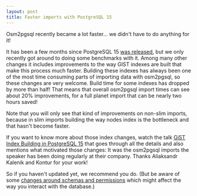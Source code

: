 ```yaml
---
layout: post
title: Faster imports with PostgreSQL 15
---
```


Osm2pgsql recently became a lot faster... we didn't have to do anything for
it!

It has been a few months since PostgreSQL 15 [was
released](https://www.postgresql.org/about/news/postgresql-15-released-2526/),
but we only recently got around to doing some benchmarks with it. Among many
other changes it includes improvements to the way GIST indexes are built that
make this process much faster. Building these indexes has always been one of
the most time consuming parts of importing data with osm2pgsql, so these
changes are very welcome. Build time for some indexes has dropped by more than
half! That means that overall osm2pgsql import times can see about 20%
improvements, for a full planet import that can be nearly two hours saved!

Note that you will only see that kind of improvements on non-slim imports,
because in slim imports building the way nodes index is the bottleneck and that
hasn't become faster.

If you want to know more about those index changes, watch the talk [GiST Index
Building in PostgreSQL 15](https://www.youtube.com/watch?v=TG28lRoailE) that
goes through all the details and also mentions what motivated those changes:
It was the osm2pgsql imports the speaker has been doing regularly at their
company. Thanks Aliaksandr Kalenik and Kontur for your work!

So if you haven't updated yet, we recommend you do. (But be aware of some
[changes around schemas and
permissions](https://www.crunchydata.com/blog/be-ready-public-schema-changes-in-postgres-15)
which might affect the way you interact with the database.)

